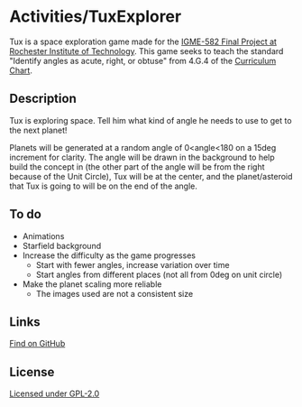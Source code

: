 # Activities/TuxExplorer
Tux is a space exploration game made for the [IGME-582 Final Project at Rochester Institute of Technology](https://github.com/ritjoe/hfoss/wiki/final).
This game seeks to teach the standard "Identify angles as acute, right, or obtuse" from 4.G.4 of the [Curriculum Chart](https://wiki.sugarlabs.org/go/Math4Team/Resources/Curriculum_Chart).

## Description
Tux is exploring space. Tell him what kind of angle he needs to use to get to the next planet!

Planets will be generated at a random angle of 0<angle<180 on a 15deg increment for clarity.
The angle will be drawn in the background to help build the concept in (the other part of the angle will be from the right because of the Unit Circle), Tux will be at the center, and the planet/asteroid that Tux is going to will be on the end of the angle.

## To do
* Animations
* Starfield background
* Increase the difficulty as the game progresses
  * Start with fewer angles, increase variation over time
  * Start angles from different places (not all from 0deg on unit circle)
* Make the planet scaling more reliable
  * The images used are not a consistent size

## Links
[Find on GitHub](https://github.com/skimboarder/hfoss-finalproject)

## License
[Licensed under GPL-2.0](https://github.com/skimboarder/hfoss-finalproject/blob/master/COPYING)
